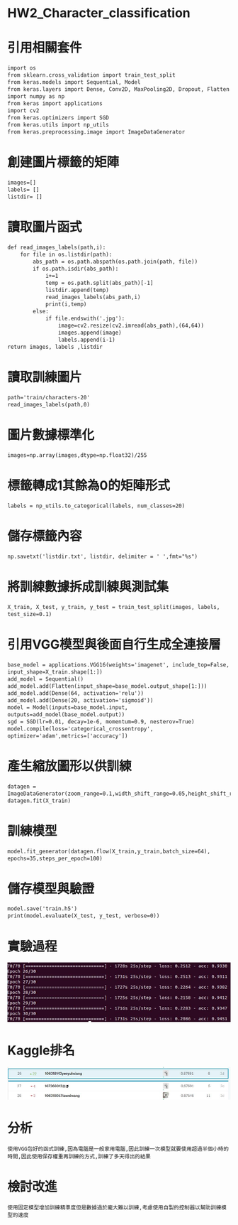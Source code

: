 # HW2_Character_classification
# 引用相關套件
	import os
	from sklearn.cross_validation import train_test_split
	from keras.models import Sequential, Model
	from keras.layers import Dense, Conv2D, MaxPooling2D, Dropout, Flatten
	import numpy as np
	from keras import applications
	import cv2
	from keras.optimizers import SGD
	from keras.utils import np_utils
	from keras.preprocessing.image import ImageDataGenerator
# 創建圖片標籤的矩陣
	images=[]
	labels= []
	listdir= []
# 讀取圖片函式
	def read_images_labels(path,i):
    	for file in os.listdir(path):
        	abs_path = os.path.abspath(os.path.join(path, file))   
        	if os.path.isdir(abs_path):
            	i+=1                                              
           		temp = os.path.split(abs_path)[-1]                 
            	listdir.append(temp)
            	read_images_labels(abs_path,i)    
            	print(i,temp)
        	else:  
            	if file.endswith('.jpg'):
                	image=cv2.resize(cv2.imread(abs_path),(64,64)) 
                	images.append(image)                           
                	labels.append(i-1)                             
    return images, labels ,listdir
# 讀取訓練圖片
	path='train/characters-20'
	read_images_labels(path,0)
# 圖片數據標準化
	images=np.array(images,dtype=np.float32)/255
# 標籤轉成1其餘為0的矩陣形式
	labels = np_utils.to_categorical(labels, num_classes=20)
# 儲存標籤內容
	np.savetxt('listdir.txt', listdir, delimiter = ' ',fmt="%s")
# 將訓練數據拆成訓練與測試集
	X_train, X_test, y_train, y_test = train_test_split(images, labels, test_size=0.1)
# 引用VGG模型與後面自行生成全連接層
	base_model = applications.VGG16(weights='imagenet', include_top=False, input_shape=X_train.shape[1:])
	add_model = Sequential()
	add_model.add(Flatten(input_shape=base_model.output_shape[1:]))
	add_model.add(Dense(64, activation='relu'))
	add_model.add(Dense(20, activation='sigmoid'))
	model = Model(inputs=base_model.input, outputs=add_model(base_model.output))
	sgd = SGD(lr=0.01, decay=1e-6, momentum=0.9, nesterov=True)
	model.compile(loss='categorical_crossentropy', optimizer='adam',metrics=['accuracy'])
# 產生縮放圖形以供訓練
	datagen = ImageDataGenerator(zoom_range=0.1,width_shift_range=0.05,height_shift_range=0.05,horizontal_flip=True,)
	datagen.fit(X_train)
# 訓練模型
	model.fit_generator(datagen.flow(X_train,y_train,batch_size=64), epochs=35,steps_per_epoch=100)
# 儲存模型與驗證
	model.save('train.h5')
	print(model.evaluate(X_test, y_test, verbose=0))
# 實驗過程
![image](https://github.com/106318143yenyuhsiang/HW2_Character_classification/blob/master/report2.JPG)
# Kaggle排名
![image](https://github.com/106318143yenyuhsiang/HW2_Character_classification/blob/master/rank.JPG)
# 分析
	使用VGG包好的函式訓練,因為電腦是一般家用電腦,因此訓練一次模型就要使用超過半個小時的時間,因此使用保存權重再訓練的方式,訓練了多天得出的結果
# 檢討改進
	使用固定模型增加訓練精準度但是數據過於龐大難以訓練,考慮使用自製的控制器以幫助訓練模型的速度
